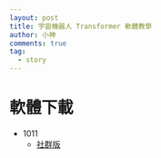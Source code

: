 ```yaml
---
layout: post
title: 宇宙機器人 Transformer 軟體教學
author: 小神
comments: true
tag:
  - story
---
```

# 軟體下載

* 1011
  * [社群版](/files/transformer-community-2.00-1110.exe)
